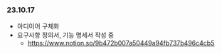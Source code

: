 ### 23.10.17

- 아디이어 구체화
- 요구사항 정의서, 기능 명세서 작성 중
  - https://www.notion.so/9b472b007a50449a94fb737b496c4cb5